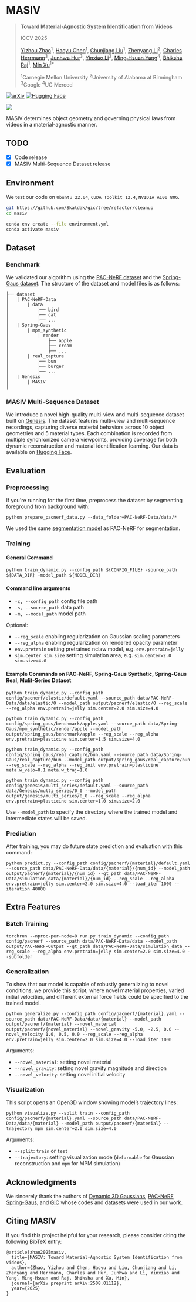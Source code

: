 # MASIV

> **Toward Material-Agnostic System Identification from Videos**
> 
> ICCV 2025
> 
> [Yizhou Zhao](https://scholar.google.com/citations?user=nVKRaf4AAAAJ&hl=en)<sup>1</sup>, [Haoyu Chen](https://tonychen050400.github.io/)<sup>1</sup>, [Chunjiang Liu](https://chunjiangliu.com/)<sup>1</sup>, [Zhenyang Li](https://scholar.google.com/citations?hl=en&user=r9f4mLMAAAAJ)<sup>2</sup>, [Charles Herrmann](https://scholar.google.com/citations?user=LQvi5XAAAAAJ&hl=en)<sup>3</sup>, [Junhwa Hur](https://hurjunhwa.github.io/)<sup>3</sup>, [Yinxiao Li](https://scholar.google.com/citations?user=kZsIU74AAAAJ&hl=en)<sup>3</sup>, [Ming‑Hsuan Yang](https://scholar.google.com/citations?user=p9-ohHsAAAAJ&hl=en)<sup>4</sup>, [Bhiksha Raj](https://scholar.google.com/citations?user=IWcGY98AAAAJ&hl=en)<sup>1</sup>, [Min Xu](https://scholar.google.com/citations?user=Y3Cqt0cAAAAJ&hl=en)<sup>1*</sup>
> 
> <sup>1</sup>Carnegie Mellon University  <sup>2</sup>University of Alabama at Birmingham  <sup>3</sup>Google  <sup>4</sup>UC Merced

[![arXiv](https://img.shields.io/badge/-arXiv-b31b1b?logo=arxiv&logoColor=white&style=flat-square)](https://arxiv.org/abs/2508.01112)
[![Hugging Face](https://img.shields.io/badge/-Hugging_Face-yellow?logo=hugging-face&logoColor=white&style=flat-square)](https://huggingface.co/datasets/yizhouz/MASIV)

![](./assets/pipeline.png)

MASIV determines object geometry and governing physical laws from videos in a material-agnostic manner.

## TODO

- [x] Code release
- [x] MASIV Multi-Sequence Dataset release

## Environment

We test our code on `Ubuntu 22.04`, `CUDA Toolkit 12.4`, `NVIDIA A100 80G`.

```bash
git https://github.com/Skaldak/gic/tree/refactor/cleanup
cd masiv

conda env create --file environment.yml
conda activate masiv
```

## Dataset

### Benchmark

We validated our algorithm using the [PAC-NeRF dataset](https://ucla.app.box.com/s/039jwttn9ibac73h3kit5vsuiepy7j4y) and the [Spring-Gaus dataset](https://drive.google.com/drive/folders/1SN4vrPZSuBnbkDTLl0nu9g-boVUr5yO1).
The structure of the dataset and model files is as follows:

```
├── dataset
│   | PAC-NeRF-Data
│       | data
│           ├── bird
│           ├── cat
│           ├── ...
│   | Spring-Gaus
│       | mpm_synthetic
│           | render
│               ├── apple
│               ├── cream
│               ├── ...
│       | real_capture
│           ├── bun
│           ├── burger
│           ├── ...
│   | Genesis
│       | MASIV
│
```
### MASIV Multi-Sequence Dataset

We introduce a novel high-quality multi-view and multi-sequence dataset built on [Genesis](https://github.com/Genesis-Embodied-AI/Genesis).
The dataset features multi-view and multi-sequence recordings, capturing diverse material behaviors across 10 object geometries and 5 material types. 
Each combination is recorded from multiple synchronized camera viewpoints, providing coverage for both dynamic reconstruction and material identification learning.
Our data is available on [Hugging Face](https://huggingface.co/datasets/CMURI/MASIV).

## Evaluation

### Preprocessing

If you're running for the first time, preprocess the dataset by segmenting foreground from background with:

```
python prepare_pacnerf_data.py --data_folder=PAC-NeRF-Data/data/*
```

We used the same [segmentation model](https://ucla.app.box.com/s/039jwttn9ibac73h3kit5vsuiepy7j4y) as PAC-NeRF for segmentation.

### Training

#### General Command

```
python train_dynamic.py --config_path ${CONFIG_FILE} -source_path ${DATA_DIR} -model_path ${MODEL_DIR} 
```

#### Command line arguments 

- `-c, --config_path` config file path
- `-s, --source_path` data path
- `-m, --model_path` model path

Optional:

- `--reg_scale` enabling regularization on Gaussian scaling parameters
- `--reg_alpha` enabling regularization on rendered opacity parameter
- `env.pretrain` setting pretrained nclaw model, e.g. `env.pretrain=jelly`
- `sim.center sim.size` setting simulation area, e.g. `sim.center=2.0 sim.size=4.0`

#### Example Commands on PAC-NeRF, Spring-Gaus Synthetic, Spring-Gaus Real, Mulit-Series Dataset

```
python train_dynamic.py --config_path config/pacnerf/elastic/default.yaml --source_path data/PAC-NeRF-Data/data/elastic/0 --model_path output/pacnerf/elastic/0 --reg_scale --reg_alpha env.pretrain=jelly sim.center=2.0 sim.size=4.0
```

```
python train_dynamic.py --config_path config/spring_gaus/benchmark/apple.yaml --source_path data/Spring-Gaus/mpm_synthetic/render/apple --model_path output/spring_gaus/benchmark/apple --reg_scale --reg_alpha env.pretrain=plasticine sim.center=1.5 sim.size=4.0
```

```
python train_dynamic.py --config_path config/spring_gaus/real_capture/bun.yaml --source_path data/Spring-Gaus/real_capture/bun --model_path output/spring_gaus/real_capture/bun --reg_scale --reg_alpha --reg_init env.pretrain=plasticine meta.w_velo=0.1 meta.w_traj=1.0
```

```
python train_dynamic.py --config_path config/genesis/multi_series/default.yaml --source_path data/Genesis/multi_series/0_0 --model_path output/genesis/multi_series/0_0 --reg_scale --reg_alpha env.pretrain=plasticine sim.center=1.0 sim.size=2.0 
```

Use `--model_path` to specify the directory where the trained model and intermediate states will be saved.

### Prediction

After training, you may do future state prediction and evaluation with this command:

```
python predict.py --config_path config/pacnerf/{material}/default.yaml --source_path data/PAC-NeRF-Data/data/{material}/{num_id} --model_path output/pacnerf/{material}/{num_id} --gt_path data/PAC-NeRF-Data/simulation_data/{material}/{num_id} --reg_scale --reg_alpha env.pretrain=jelly sim.center=2.0 sim.size=4.0 --load_iter 1000 --iteration 40000
```

## Extra Features

### Batch Training

```
torchrun --nproc-per-node=8 run.py train_dynamic --config_path config/pacnerf --source_path data/PAC-NeRF-Data/data --model_path output/PAC-NeRF-Output --gt_path data/PAC-NeRF-Data/simulation_data --reg_scale --reg_alpha env.pretrain=jelly sim.center=2.0 sim.size=4.0 --subfolder
```

### Generalization

To show that our model is capable of robustly generalizing to novel conditions, we provide this script, where novel material properties, varied initial velocities, and different external force fields could be specified to the trained model.

```
python generalize.py --config_path config/pacnerf/{material}.yaml --source_path data/PAC-NeRF-Data/data/{material} --model_path output/pacnerf/{material} --novel_material output/pacnerf/{novel_material} --novel_gravity -5.0, -2.5, 0.0 --novel_velocity 1.0, 0.5, 0.0 --reg_scale --reg_alpha env.pretrain=jelly sim.center=2.0 sim.size=4.0 --load_iter 1000
```

Arguments:

- `--novel_material`: setting novel material
- `--novel_gravity`: setting novel gravity magnitude and direction
- `--novel_velocity`: setting novel initial velocity

### Visualization

This script opens an Open3D window showing model’s trajectory lines:

```
python visualize.py --split train --config_path config/pacnerf/{material}.yaml --source_path data/PAC-NeRF-Data/data/{material} --model_path output/pacnerf/{material} --trajectory mpm sim.center=2.0 sim.size=4.0
```

Arguments:

- `--split`: `train` or `test`
- `--trajectory`: setting visualization mode (`deformable` for Gaussian reconstruction and `mpm` for MPM simulation)

## Acknowledgments

We sincerely thank the authors of [Dynamic 3D Gaussians](https://dynamic3dgaussians.github.io/), [PAC-NeRF](https://xuan-li.github.io/PAC-NeRF/), [Spring-Gaus](https://zlicheng.com/spring_gaus/), and [GIC](https://jukgei.github.io/project/gic/) whose codes and datasets were used in our work.

## Citing MASIV

If you find this project helpful for your research, please consider citing the following BibTeX entry:

```
@article{zhao2025masiv,
  title={MASIV: Toward Material-Agnostic System Identification from Videos},
  author={Zhao, Yizhou and Chen, Haoyu and Liu, Chunjiang and Li, Zhenyang and Herrmann, Charles and Hur, Junhwa and Li, Yinxiao and Yang, Ming-Hsuan and Raj, Bhiksha and Xu, Min},
  journal={arXiv preprint arXiv:2508.01112},
  year={2025}
}
```
